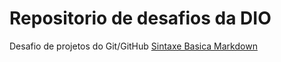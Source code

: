 # Repositorio de desafios da DIO
Desafio de projetos do Git/GitHub
[Sintaxe Basica Markdown](https://www.markdownguide.org/)
